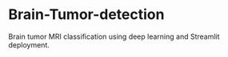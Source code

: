 # Brain-Tumor-detection
Brain tumor MRI classification using deep learning and Streamlit deployment.
